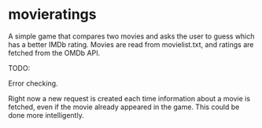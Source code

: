 # movieratings

A simple game that compares two movies and asks the user to guess
which has a better IMDb rating. Movies are read from movielist.txt,
and ratings are fetched from the OMDb API.

TODO:

Error checking.
 
Right now a new request is created each time information about a
movie is fetched, even if the movie already appeared in the game.
This could be done more intelligently.